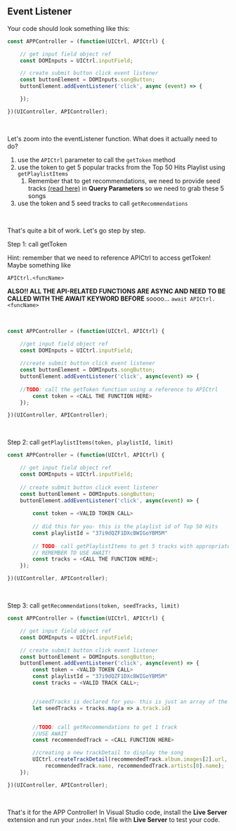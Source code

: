 ## Event Listener

Your code should look something like this:

```js
const APPController = (function(UICtrl, APICtrl) {

	// get input field object ref
	const DOMInputs = UICtrl.inputField;

	// create submit button click event listener
	const buttonElement = DOMInputs.songButton;
	buttonElement.addEventListener('click', async (event) => {

	});

})(UIController, APIController);
```



<br />



Let's zoom into the eventListener function. What does it actually need to do?



1. use the `APICtrl`  parameter to call the `getToken`  method
2. use the token to get 5 popular tracks from the Top 50 Hits Playlist using `getPlaylistItems`
   1. Remember that to get recommendations, we need to provide seed tracks [(read here)](https://developer.spotify.com/documentation/web-api/reference/browse/get-recommendations/) in **Query Parameters** so we need to grab these 5 songs
3. use the token and 5 seed tracks to call `getRecommendations`



<br />



That's quite a bit of work. Let's go step by step.

Step 1:  call getToken

Hint: remember that we need to reference APICtrl to access getToken! Maybe something like 

`APICtrl.<funcName>`

**ALSO!! ALL THE API-RELATED FUNCTIONS ARE ASYNC AND NEED TO BE CALLED WITH THE AWAIT KEYWORD BEFORE**   soooo... `await APICtrl.<funcName>`



<br />



```js
const APPController = (function(UICtrl, APICtrl) {

    //get input field object ref
    const DOMInputs = UICtrl.inputField;
    
    //create submit button click event listener
    const buttonElement = DOMInputs.songButton;
    buttonElement.addEventListener('click', async(event) => {
      
	//TODO: call the getToken function using a reference to APICtrl
      	const token = <CALL THE FUNCTION HERE>
    });

})(UIController, APIController); 

```



<br />



Step 2:  call `getPlaylistItems(token, playlistId, limit)`

```js
const APPController = (function(UICtrl, APICtrl) {

    // get input field object ref
    const DOMInputs = UICtrl.inputField;
    
    // create submit button click event listener
    const buttonElement = DOMInputs.songButton;
    buttonElement.addEventListener('click', async(event) => {
				
      	const token = <VALID TOKEN CALL>
          
        // did this for you- this is the playlist id of Top 50 Hits
        const playlistId = "37i9dQZF1DXcBWIGoYBM5M"
        
        // TODO- call getPlaylistItems to get 5 tracks with appropriate params
        // REMEMBER TO USE AWAIT!
        const tracks = <CALL THE FUNCTION HERE>;
    });

})(UIController, APIController); 
```



<br />



Step 3: call `getRecommendations(token, seedTracks, limit)`

```js
const APPController = (function(UICtrl, APICtrl) {

	// get input field object ref
	const DOMInputs = UICtrl.inputField;

	// create submit button click event listener
	const buttonElement = DOMInputs.songButton;
	buttonElement.addEventListener('click', async(event) => {
		const token = <VALID TOKEN CALL>
		const playlistId = "37i9dQZF1DXcBWIGoYBM5M"  
		const tracks = <VALID TRACK CALL>;


		//seedTracks is declared for you- this is just an array of the IDs of the 5 tracks we just received
		let seedTracks = tracks.map(a => a.track.id) 


		//TODO: call getRecommendations to get 1 track
		//USE AWAIT
		const recommendedTrack = <CALL FUNCTION HERE>

		//creating a new trackDetail to display the song  
		UICtrl.createTrackDetail(recommendedTrack.album.images[2].url, 
		    recommendedTrack.name, recommendedTrack.artists[0].name);
	});

})(UIController, APIController); 
```



<br />



That's it for the APP Controller! In Visual Studio code, install the **Live Server**  extension and run your `index.html`  file with **Live Server** to test your code.
